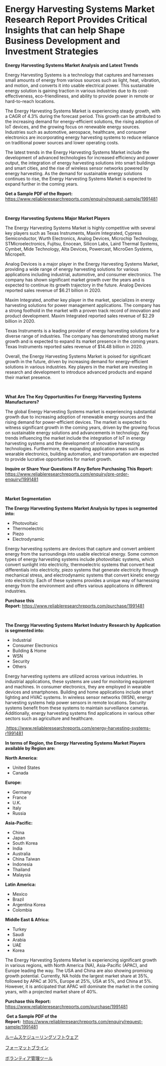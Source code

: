 <p><h1>Energy Harvesting Systems Market Research Report Provides Critical Insights that can help Shape Business Development and Investment Strategies</h1></p><p><strong>Energy Harvesting Systems Market Analysis and Latest Trends</strong></p>
<p><p>Energy Harvesting Systems is a technology that captures and harnesses small amounts of energy from various sources such as light, heat, vibration, and motion, and converts it into usable electrical power. This sustainable energy solution is gaining traction in various industries due to its cost-effectiveness, eco-friendliness, and ability to provide power in remote or hard-to-reach locations.</p><p>The Energy Harvesting Systems Market is experiencing steady growth, with a CAGR of 4.3% during the forecast period. This growth can be attributed to the increasing demand for energy-efficient solutions, the rising adoption of IoT devices, and the growing focus on renewable energy sources. Industries such as automotive, aerospace, healthcare, and consumer electronics are incorporating energy harvesting systems to reduce reliance on traditional power sources and lower operating costs.</p><p>The latest trends in the Energy Harvesting Systems Market include the development of advanced technologies for increased efficiency and power output, the integration of energy harvesting solutions into smart buildings and smart cities, and the rise of wireless sensor networks powered by energy harvesting. As the demand for sustainable energy solutions continues to rise, the Energy Harvesting Systems Market is expected to expand further in the coming years.</p></p>
<p><strong>Get a Sample PDF of the Report:&nbsp;</strong> <a href="https://www.reliableresearchreports.com/enquiry/request-sample/1991481">https://www.reliableresearchreports.com/enquiry/request-sample/1991481</a></p>
<p>&nbsp;</p>
<p><strong>Energy Harvesting Systems Major Market Players</strong></p>
<p><p>The Energy Harvesting Systems Market is highly competitive with several key players such as Texas Instruments, Maxim Integrated, Cypress Semiconductor, Wurth Electronics, Analog Devices, Microchip Technology, STMicroelectronics, Fujitsu, Enocean, Silicon Labs, Laird Thermal Systems, Cymbet, Mide Technology, Alta Devices, Powercast, MicroGen Systems, Micropelt. </p><p>Analog Devices is a major player in the Energy Harvesting Systems Market, providing a wide range of energy harvesting solutions for various applications including industrial, automotive, and consumer electronics. The company has shown significant market growth over the years and is expected to continue its growth trajectory in the future. Analog Devices reported sales revenue of $6.21 billion in 2020.</p><p>Maxim Integrated, another key player in the market, specializes in energy harvesting solutions for power management applications. The company has a strong foothold in the market with a proven track record of innovation and product development. Maxim Integrated reported sales revenue of $2.29 billion in 2020.</p><p>Texas Instruments is a leading provider of energy harvesting solutions for a diverse range of industries. The company has demonstrated strong market growth and is expected to expand its market presence in the coming years. Texas Instruments reported sales revenue of $14.48 billion in 2020.</p><p>Overall, the Energy Harvesting Systems Market is poised for significant growth in the future, driven by increasing demand for energy-efficient solutions in various industries. Key players in the market are investing in research and development to introduce advanced products and expand their market presence.</p></p>
<p>&nbsp;</p>
<p><strong>What Are The Key Opportunities For Energy Harvesting Systems Manufacturers?</strong></p>
<p><p>The global Energy Harvesting Systems market is experiencing substantial growth due to increasing adoption of renewable energy sources and the rising demand for power-efficient devices. The market is expected to witness significant growth in the coming years, driven by the growing focus on sustainable energy solutions and advancements in technology. Key trends influencing the market include the integration of IoT in energy harvesting systems and the development of innovative harvesting technologies. Furthermore, the expanding application areas such as wearable electronics, building automation, and transportation are expected to provide lucrative opportunities for market growth.</p></p>
<p><strong>Inquire or Share Your Questions If Any Before Purchasing This Report:</strong> <a href="https://www.reliableresearchreports.com/enquiry/pre-order-enquiry/1991481">https://www.reliableresearchreports.com/enquiry/pre-order-enquiry/1991481</a></p>
<p>&nbsp;</p>
<p><strong>Market Segmentation</strong></p>
<p><strong>The Energy Harvesting Systems Market Analysis by types is segmented into:</strong></p>
<p><ul><li>Photovoltaic</li><li>Thermoelectric</li><li>Piezo</li><li>Electrodynamic</li></ul></p>
<p><p>Energy harvesting systems are devices that capture and convert ambient energy from the surroundings into usable electrical energy. Some common types of energy harvesting systems include photovoltaic systems, which convert sunlight into electricity, thermoelectric systems that convert heat differentials into electricity, piezo systems that generate electricity through mechanical stress, and electrodynamic systems that convert kinetic energy into electricity. Each of these systems provides a unique way of harnessing energy from the environment and offers various applications in different industries.</p></p>
<p><strong>Purchase this Report:&nbsp;</strong><a href="https://www.reliableresearchreports.com/purchase/1991481">https://www.reliableresearchreports.com/purchase/1991481</a></p>
<p>&nbsp;</p>
<p><strong>The Energy Harvesting Systems Market Industry Research by Application is segmented into:</strong></p>
<p><ul><li>Industrial</li><li>Consumer Electronics</li><li>Building & Home</li><li>WSN</li><li>Security</li><li>Others</li></ul></p>
<p><p>Energy harvesting systems are utilized across various industries. In industrial applications, these systems are used for monitoring equipment and machines. In consumer electronics, they are employed in wearable devices and smartphones. Building and home applications include smart lighting and HVAC systems. In wireless sensor networks (WSN), energy harvesting systems help power sensors in remote locations. Security systems benefit from these systems to maintain surveillance cameras. Additionally, energy harvesting systems find applications in various other sectors such as agriculture and healthcare.</p></p>
<p><a href="https://www.reliableresearchreports.com/energy-harvesting-systems-r1991481">&nbsp;https://www.reliableresearchreports.com/energy-harvesting-systems-r1991481</a></p>
<p><strong>In terms of Region, the Energy Harvesting Systems Market Players available by Region are:</strong></p>
<p>
    <p> <strong> North America: </strong>
        <ul>
            <li>United States</li>
            <li>Canada</li>
        </ul>
        </p> 
    <p> <strong> Europe: </strong>
        <ul>
            <li>Germany</li>
            <li>France</li>
            <li>U.K.</li>
            <li>Italy</li>
            <li>Russia</li>
        </ul>
        </p> 
    <p> <strong> Asia-Pacific: </strong>
        <ul>
            <li>China</li>
            <li>Japan</li>
            <li>South Korea</li>
            <li>India</li>
            <li>Australia</li>
            <li>China Taiwan</li>
            <li>Indonesia</li>
            <li>Thailand</li>
            <li>Malaysia</li>
        </ul>
        </p> 
    <p> <strong> Latin America: </strong>
        <ul>
            <li>Mexico</li>
            <li>Brazil</li>
            <li>Argentina Korea</li>
            <li>Colombia</li>
        </ul>
        </p> 
    <p> <strong> Middle East & Africa: </strong>
        <ul>
            <li>Turkey</li>
            <li>Saudi</li>
            <li>Arabia</li>
            <li>UAE</li>
            <li>Korea</li>
        </ul>
    </p>
    </p>
<p><p>The Energy Harvesting Systems Market is experiencing significant growth in various regions, with North America (NA), Asia-Pacific (APAC), and Europe leading the way. The USA and China are also showing promising growth potential. Currently, NA holds the largest market share at 35%, followed by APAC at 30%, Europe at 25%, USA at 5%, and China at 5%. However, it is anticipated that APAC will dominate the market in the coming years, with a projected market share of 40%.</p></p>
<p><strong>Purchase this Report: </strong><a href="https://www.reliableresearchreports.com/purchase/1991481">https://www.reliableresearchreports.com/purchase/1991481</a></p>
<p>&nbsp;<strong>Get a Sample PDF of the Report:&nbsp;&nbsp;</strong><a href="https://www.reliableresearchreports.com/enquiry/request-sample/1991481">https://www.reliableresearchreports.com/enquiry/request-sample/1991481</a></p>
<p><strong></strong></p>
<p><p><a href="https://medium.com/@alexandrakristinadresen/%E6%AC%A1%E3%81%AE%E6%96%87%E3%82%92%E6%97%A5%E6%9C%AC%E8%AA%9E%E3%81%AB%E7%BF%BB%E8%A8%B3%E3%81%97%E3%81%BE%E3%81%99-2024%E5%B9%B4%E3%81%8B%E3%82%892031%E5%B9%B4%E3%81%BE%E3%81%A7%E3%81%AE%E4%BA%88%E6%B8%AC%E3%81%95%E3%82%8C%E3%82%8B%E3%83%AB%E3%83%BC%E3%83%A0%E3%82%B9%E3%82%B1%E3%82%B8%E3%83%A5%E3%83%BC%E3%83%AA%E3%83%B3%E3%82%B0%E3%82%BD%E3%83%95%E3%83%88%E3%82%A6%E3%82%A7%E3%82%A2%E5%B8%82%E5%A0%B4%E3%81%AE%E3%83%88%E3%83%AC%E3%83%B3%E3%83%89%E3%81%A8%E5%B8%82%E5%A0%B4%E5%88%86%E6%9E%90-0678ac4b2ad3">ルームスケジューリングソフトウェア</a></p><p><a href="https://github.com/Sophiaard2003/Market-Research-Report-List-1/blob/main/755341027709.md">フォーマットブライン</a></p><p><a href="https://medium.com/@claudehintz/%E3%83%9C%E3%83%A9%E3%83%B3%E3%83%86%E3%82%A3%E3%82%A2%E7%AE%A1%E7%90%86%E3%83%84%E3%83%BC%E3%83%AB%E5%B8%82%E5%A0%B4%E3%81%AE%E3%82%A4%E3%83%B3%E3%82%B5%E3%82%A4%E3%83%88-%E5%B8%82%E5%A0%B4%E5%8B%95%E5%90%91-%E6%88%90%E9%95%B7-2024%E5%B9%B4%E3%81%8B%E3%82%892031%E5%B9%B4%E3%81%BE%E3%81%A7%E3%81%AE%E4%BA%88%E6%B8%AC-ac5dfc784bce">ボランティア管理ツール</a></p></p>